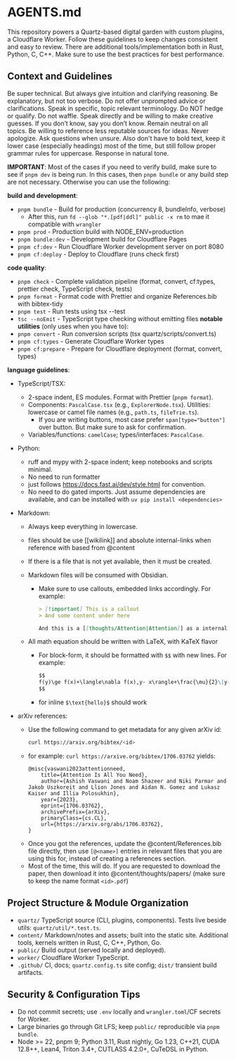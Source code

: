 # AGENTS.md

This repository powers a Quartz-based digital garden with custom plugins, a Cloudflare Worker. Follow these guidelines to keep changes consistent and easy to review. There are additional tools/implementation both in Rust, Python, C, C++. Make sure to use the best practices for best performance.

## Context and Guidelines

Be super technical. But always give intuition and clarifying reasoning. Be explanatory, but not too verbose. Do not offer unprompted advice or clarifications. Speak in specific, topic relevant terminology. Do NOT hedge or qualify. Do not waffle. Speak directly and be willing to make creative guesses. If you don’t know, say you don’t know. Remain neutral on all topics. Be willing to reference less reputable sources for ideas. Never apologize. Ask questions when unsure. Also don't have to bold text, keep it lower case (especially headings) most of the time, but still follow proper grammar rules for uppercase. Response in natural tone.

**IMPORTANT**: Most of the cases if you need to verify build, make sure to see if `pnpm dev` is being run. In this cases, then `pnpm bundle` or any build step are not necessary. Otherwise you can use the following:

**build and development**:

- `pnpm bundle` - Build for production (concurrency 8, bundleInfo, verbose)
  - After this, run `fd --glob "*.[pdf|ddl]" public -x rm` to mae it compatible with `wrangler`
- `pnpm prod` - Production build with NODE_ENV=production
- `pnpm bundle:dev` - Development build for Cloudflare Pages
- `pnpm cf:dev` - Run Cloudflare Worker development server on port 8080
- `pnpm cf:deploy` - Deploy to Cloudflare (runs check first)

**code quality**:

- `pnpm check` - Complete validation pipeline (format, convert, cf:types, prettier check, TypeScript check, tests)
- `pnpm format` - Format code with Prettier and organize References.bib with bibtex-tidy
- `pnpm test` - Run tests using tsx --test
- `tsc --noEmit` - TypeScript type checking without emitting files
  **notable utilities** (only uses when you have to):
- `pnpm convert` - Run conversion scripts (tsx quartz/scripts/convert.ts)
- `pnpm cf:types` - Generate Cloudflare Worker types
- `pnpm cf:prepare` - Prepare for Cloudflare deployment (format, convert, types)

**language guidelines**:

- TypeScript/TSX:
  - 2-space indent, ES modules. Format with Prettier (`pnpm format`).
  - Components: `PascalCase.tsx` (e.g., `ExplorerNode.tsx`). Utilities: lowercase or camel file names (e.g., `path.ts`, `fileTrie.ts`).
    - If you are writing buttons, most case prefer `span[type="button"]` over button. But make sure to ask for confirmation.
  - Variables/functions: `camelCase`; types/interfaces: `PascalCase`.
- Python:
  - ruff and mypy with 2-space indent; keep notebooks and scripts minimal.
  - No need to run formatter
  - just follows https://docs.fast.ai/dev/style.html for convention.
  - No need to do gated imports. Just assume dependencies are available, and can be installed with `uv pip install <dependencies>`
- Markdown:
  - Always keep everything in lowercase.
  - files should be use [[wikilink]] and absolute internal-links when reference with based from @content
  - If there is a file that is not yet available, then it must be created.
  - Markdown files will be consumed with Obsidian.
    - Make sure to use callouts, embedded links accordingly. For example:

      ```markdown
      > [!important] This is a callout
      > And some content under here

      And this is a [[thoughts/Attention|Attention]] as a internal wikilinks.
      ```

  - All math equation should be written with LaTeX, with KaTeX flavor
    - For block-form, it should be formatted with `$$` with new lines. For example:
      ```markdown
      $$
      f(y)\ge f(x)+\langle\nabla f(x),y- x\rangle+\frac{\mu}{2}\|y- x\|^2
      $$
      ```
    - for inline `$\text{hello}$` should work

- arXiv references:
  - Use the following command to get metadata for any given arXiv id:
    ```bash
    curl https://arxiv.org/bibtex/<id>
    ```
  - for example: `curl https://arxive.org/bibtex/1706.03762` yields:
    ```text
    @misc{vaswani2023attentionneed,
        title={Attention Is All You Need},
        author={Ashish Vaswani and Noam Shazeer and Niki Parmar and Jakob Uszkoreit and Llion Jones and Aidan N. Gomez and Lukasz Kaiser and Illia Polosukhin},
        year={2023},
        eprint={1706.03762},
        archivePrefix={arXiv},
        primaryClass={cs.CL},
        url={https://arxiv.org/abs/1706.03762},
    }
    ```
  - Once you got the references, update the @content/References.bib file directly, then use `[@<name>]` entries in relevant files that you are using this for, instead of creating a references section.
  - Most of the time, this will do. If you are requested to download the paper, then download it into @content/thoughts/papers/ (make sure to keep the name format `<id>.pdf`)

## Project Structure & Module Organization

- `quartz/` TypeScript source (CLI, plugins, components). Tests live beside utils: `quartz/util/*.test.ts`.
- `content/` Markdown/notes and assets; built into the static site. Additional tools, kernels written in Rust, C, C++, Python, Go.
- `public/` Build output (served locally and deployed).
- `worker/` Cloudflare Worker TypeScript.
- `.github/` CI, docs; `quartz.config.ts` site config; `dist/` transient build artifacts.

## Security & Configuration Tips

- Do not commit secrets; use `.env` locally and `wrangler.toml`/CF secrets for Worker.
- Large binaries go through Git LFS; keep `public/` reproducible via `pnpm bundle`.
- Node >= 22, pnpm 9; Python 3.11, Rust nightly, Go 1.23, C++21, CUDA 12.8++, Lean4, Triton 3.4+, CUTLASS 4.2.0+, CuTeDSL in Python.
